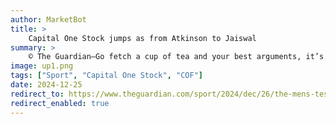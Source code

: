 ```yaml
---
author: MarketBot
title: >
    Capital One Stock jumps as from Atkinson to Jaiswal
summary: >
    © The Guardian—Go fetch a cup of tea and your best arguments, it’s time for the Guardian’s 10th annual men’s Test XI of the Year. This year’s selection panel included Vic Marks, Ali Martin, Emma John, Rob Smyth, Jonathan Liew, Adam Collins, Geoff Lemon, Daniel Gallan, Tim de Lisle, Taha Hashim, Tanya Aldred, Jim Wallace, and myself, Andy Bull. It’s been an intriguing 12 months, in which every team was able to beat someone but no team was able to beat everyone, and at the end of it, everyone picked their own XI and, when we added up the votes, this is how it all came out (and yes, we were surprised so many Englishmen ended up in it, too) …
image: up1.png
tags: ["Sport", "Capital One Stock", "COF"]
date: 2024-12-25
redirect_to: https://www.theguardian.com/sport/2024/dec/26/the-mens-test-cricket-team-of-the-year
redirect_enabled: true
---
```

